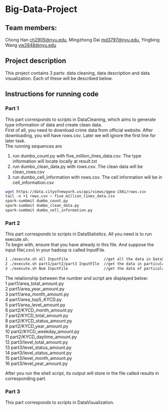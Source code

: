# Big-Data-Project

## Team members:
Chong Han  ch2905@nyu.edu, Mingzhong Dai  md3797@nyu.edu, Yingbing Wang yw2848@nyu.edu	      


## Project description
This project contains 3 parts: data cleaning, data description and data visualization. Each of these will be described below.

## Instructions for running code
### Part 1
This part corresponds to scripts in DataCleaning, which aims to generate type information of data and create clean data.   
First of all, you need to download crime data from official website. After downloading, you will have rows.csv. Later we will ignore the first line for later task.   
The running sequences are  
1. run dumbo_count.py with five_million_lines_data.csv. The type information will locate locally at result.txt
2. run dumbo_clean_data.py with rows.csv. The clean data will be clean_rows.csv
3. run dumbo_cell_information with rows.csv. The cell information will be in cell_information.csv

```bash
wget https://data.cityofnewyork.us/api/views/qgea-i56i/rows.csv
tail -n +1 rows.csv > five_million_lines_data.csv
spark-sumbmit dumbo_count.py
spark-sumbmit dumbo_clean_data.py
spark-sumbmit dumbo_cell_information.py
```


### Part 2
This part corresponds to scripts in DataStatistics. All you need is to run  execute.sh.  
To begin with, ensure that you have already in this file. And suppose the input file(.csv) in your hadoop is called InputFile.  
```bash
1 ./execute.sh all InputFile                //get all the data in DataStatistics   
2 ./execute.sh part1/part2/part3 InputFIle  //get the data in particular part
3 ./execute.sh Num InputFile                //get the data of particular script
```

The relationship between the number and script are displayed below:  
1			part1/area_total_amount.py  
2			part1/area_year_amount.py  
3			part1/area_month_amount.py  
4			part1/area_top5_KYCD.py  
5			part1/area_level_amount.py  
6			part2/KYCD_month_amount.py  
7			part2/KYCD_total_amount.py  
8			part2/KYCD_status_amount.py   
9			part2/KYCD_year_amount.py  
10			part2/KYCD_weekday_amount.py    
11			part2/KYCD_daytime_amount.py  
12			part3/level_total_amount.py  
13			part3/level_status_amount.py  
14			part3/level_status_amount.py  
15			part3/level_month_amount.py  
16			part3/level_year_amount.py  

After you run the shell script, its output will store in the file called results in corresponding part.

### Part 3
This part corresponds to scripts in DataVisualization.   

